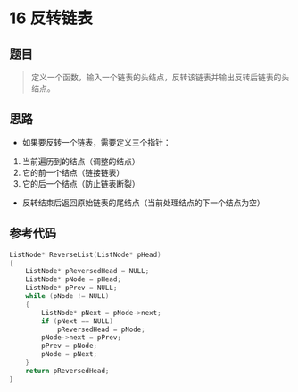 # 16 反转链表
## 题目
> 定义一个函数，输入一个链表的头结点，反转该链表并输出反转后链表的头结点。

## 思路
* 如果要反转一个链表，需要定义三个指针：
1. 当前遍历到的结点（调整的结点）
2. 它的前一个结点（链接链表）
3. 它的后一个结点（防止链表断裂）
* 反转结束后返回原始链表的尾结点（当前处理结点的下一个结点为空）

## 参考代码
```C++
ListNode* ReverseList(ListNode* pHead)
{
    ListNode* pReversedHead = NULL;
    ListNode* pNode = pHead;
    ListNode* pPrev = NULL;
    while (pNode != NULL)
    {
        ListNode* pNext = pNode->next;
        if (pNext == NULL)
            pReversedHead = pNode;
        pNode->next = pPrev;
        pPrev = pNode;
        pNode = pNext;
    }
    return pReversedHead;
}
```